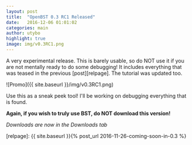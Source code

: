```yaml
---
layout: post
title:  "OpenBST 0.3 RC1 Released"
date:   2016-12-06 01:01:02
categories: main
author: utybo
highlight: true
image: img/v0.3RC1.png
---
```


A very experimental release. This is barely usable, so do NOT use it if you are not mentally ready to do some debugging! It includes everything that was teased in the previous [post][relpage]. The tutorial was updated too.

![Promo]({{ site.baseurl }}/img/v0.3RC1.png)

Use this as a sneak peek tool! I'll be working on debugging everything that is found.

**Again, if you wish to truly use BST, do NOT download this version!** 

*Downloads are now in the Downloads tab*

[relpage]: {{ site.baseurl }}{% post_url 2016-11-26-coming-soon-in-0.3 %}

